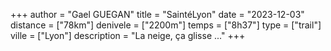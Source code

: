 +++
author = "Gael GUEGAN"
title = "SaintéLyon"
date = "2023-12-03"
distance = ["78km"]
denivele = ["2200m"]
temps = ["8h37"]
type = ["trail"]
ville = ["Lyon"]
description = "La neige, ça glisse ..."
+++